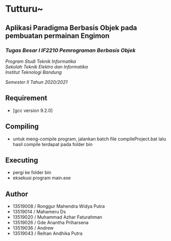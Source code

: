 # Tutturu~
## Aplikasi Paradigma Berbasis Objek pada pembuatan permainan Engimon

### *Tugas Besar I IF2210 Pemrograman Berbasis Objek*

*Program Studi Teknik Informatika* <br />
*Sekolah Teknik Elektro dan Informatika* <br />
*Institut Teknologi Bandung* <br />

*Semester II Tahun 2020/2021*

## Requirement
- [gcc version 9.2.0]

## Compiling
- untuk meng-compile program, jalankan batch file compileProject.bat lalu hasil compile terdapat pada folder bin

## Executing
- pergi ke folder bin
- eksekusi program main.exe

## Author
- 13519008 / Ronggur Mahendra Widya Putra
- 13519014 / Mahameru Ds
- 13519020 / Muhammad Azhar Faturahman
- 13519026 / Gde Anantha Priharsena
- 13519036 / Andrew
- 13519043 / Reihan Andhika Putra

